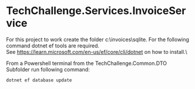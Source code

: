 # TechChallenge.Services.InvoiceService

For this project to work create the folder c:\invoices\sqlite. For the following command dotnet ef tools are required.\
See https://learn.microsoft.com/en-us/ef/core/cli/dotnet on how to install.\

From a Powershell terminal from the TechChallenge.Common.DTO Subfolder run following command: 
```
dotnet ef database update
```



